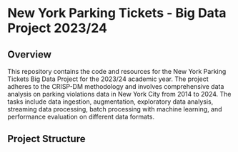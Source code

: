 # New York Parking Tickets - Big Data Project 2023/24

## Overview

This repository contains the code and resources for the New York Parking Tickets Big Data Project for the 2023/24 academic year. The project adheres to the CRISP-DM methodology and involves comprehensive data analysis on parking violations data in New York City from 2014 to 2024. The tasks include data ingestion, augmentation, exploratory data analysis, streaming data processing, batch processing with machine learning, and performance evaluation on different data formats.

## Project Structure

